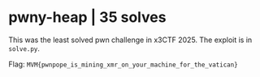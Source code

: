 # pwny-heap | 35 solves

This was the least solved pwn challenge in x3CTF 2025. The exploit is in `solve.py`.

Flag: `MVM{pwnpope_is_mining_xmr_on_your_machine_for_the_vatican}`